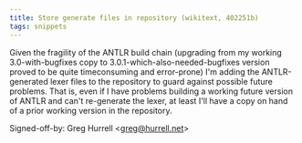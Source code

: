 ```yaml
---
title: Store generate files in repository (wikitext, 402251b)
tags: snippets
---
```


Given the fragility of the ANTLR build chain (upgrading from my working 3.0-with-bugfixes copy to 3.0.1-which-also-needed-bugfixes version proved to be quite timeconsuming and error-prone) I'm adding the ANTLR-generated lexer files to the repository to guard against possible future problems. That is, even if I have problems building a working future version of ANTLR and can't re-generate the lexer, at least I'll have a copy on hand of a prior working version in the repository.

Signed-off-by: Greg Hurrell &lt;greg@hurrell.net&gt;
